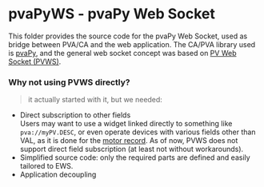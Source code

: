 # pvaPyWS - pvaPy Web Socket

This folder provides the source code for the pvaPy Web Socket, used as bridge between PVA/CA and the web application.
The CA/PVA library used is [pvaPy](https://github.com/epics-base/pvaPy), and the general web socket concept was based on
[PV Web Socket (PVWS)](https://github.com/ornl-epics/pvws).

### Why not using PVWS directly?

> it actually started with it, but we needed:

- Direct subscription to other fields  
   Users may want to use a widget linked directly to something like `pva://myPV.DESC`, or even operate devices with various
  fields other than VAL, as it is done for the [motor record](https://epics.anl.gov/bcda/synApps/motor/motorRecord.html).
  As of now, PVWS does not support direct field subscription (at least not without workarounds).
- Simplified source code: only the required parts are defined and easily tailored to EWS.
- Application decoupling
